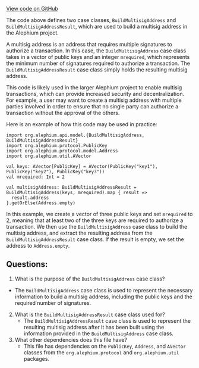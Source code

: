 [View code on GitHub](https://github.com/alephium/alephium/blob/master/api/src/main/scala/org/alephium/api/model/BuildMultisigAddress.scala)

The code above defines two case classes, `BuildMultisigAddress` and `BuildMultisigAddressResult`, which are used to build a multisig address in the Alephium project. 

A multisig address is an address that requires multiple signatures to authorize a transaction. In this case, the `BuildMultisigAddress` case class takes in a vector of public keys and an integer `mrequired`, which represents the minimum number of signatures required to authorize a transaction. The `BuildMultisigAddressResult` case class simply holds the resulting multisig address.

This code is likely used in the larger Alephium project to enable multisig transactions, which can provide increased security and decentralization. For example, a user may want to create a multisig address with multiple parties involved in order to ensure that no single party can authorize a transaction without the approval of the others. 

Here is an example of how this code may be used in practice:

```
import org.alephium.api.model.{BuildMultisigAddress, BuildMultisigAddressResult}
import org.alephium.protocol.PublicKey
import org.alephium.protocol.model.Address
import org.alephium.util.AVector

val keys: AVector[PublicKey] = AVector(PublicKey("key1"), PublicKey("key2"), PublicKey("key3"))
val mrequired: Int = 2

val multisigAddress: BuildMultisigAddressResult = BuildMultisigAddress(keys, mrequired).map { result =>
  result.address
}.getOrElse(Address.empty)
```

In this example, we create a vector of three public keys and set `mrequired` to 2, meaning that at least two of the three keys are required to authorize a transaction. We then use the `BuildMultisigAddress` case class to build the multisig address, and extract the resulting address from the `BuildMultisigAddressResult` case class. If the result is empty, we set the address to `Address.empty`.
## Questions: 
 1. What is the purpose of the `BuildMultisigAddress` case class?
   - The `BuildMultisigAddress` case class is used to represent the necessary information to build a multisig address, including the public keys and the required number of signatures.
2. What is the `BuildMultisigAddressResult` case class used for?
   - The `BuildMultisigAddressResult` case class is used to represent the resulting multisig address after it has been built using the information provided in the `BuildMultisigAddress` case class.
3. What other dependencies does this file have?
   - This file has dependencies on the `PublicKey`, `Address`, and `AVector` classes from the `org.alephium.protocol` and `org.alephium.util` packages.